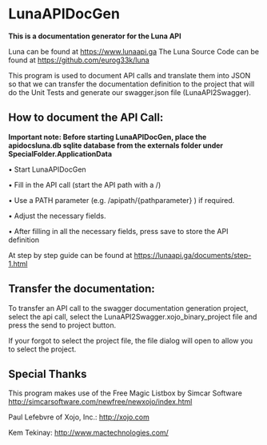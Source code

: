 # LunaAPIDocGen

**This is a documentation generator for the Luna API**

Luna can be found at https://www.lunaapi.ga
The Luna Source Code can be found at https://github.com/eurog33k/luna

This program is used to document API calls and translate them into JSON so that we can transfer the documentation definition to the project that will do the Unit Tests and generate our swagger.json file (LunaAPI2Swagger).

## How to document the API Call:

**Important note: Before starting LunaAPIDocGen, place the apidocsluna.db sqlite database from the externals folder under SpecialFolder.ApplicationData**

• Start LunaAPIDocGen

• Fill in the API call (start the API path with a /)

• Use a PATH parameter (e.g. /apipath/{pathparameter} ) if required.

• Adjust the necessary fields.

• After filling in all the necessary fields, press save to store the API definition

At step by step guide can be found at https://lunaapi.ga/documents/step-1.html

## Transfer the documentation:

To transfer an API call to the swagger documentation generation project, select the api call, select the LunaAPI2Swagger.xojo_binary_project file and press the send to project button.

If your forgot to select the project file, the file dialog will open to allow you to select the project.

## Special Thanks

This program makes use of the Free Magic Listbox by Simcar Software  
http://simcarsoftware.com/newfree/newxojo/index.html

Paul Lefebvre of Xojo, Inc.: http://xojo.com

Kem Tekinay: http://www.mactechnologies.com/
